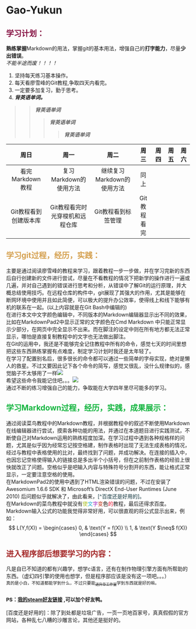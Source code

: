 # Gao-Yukun
## <font color="87aa5413344444444"> 学习计划： </font>  
**熟练掌握**Markdown的用法，掌握git的基本用法，增强自己的**打字能力**，尽量**少出错误**。  
<em>   不能半途而废！！！！ </em>
  1. 坚持每天练习基本操作。
  2. 每天看廖雪峰的Git教程,争取四天内看完。
  3. 一定要多加复习，勤于思考。
  4. ***背英语单词。***
>> ***背英语单词***    
>>> ***背英语单词***
>>>> ***背英语单词***  

| 周日 | 周一 | 周二 | 周三 | 周四 | 周五 | 周六 |  
| :--: | :-: | :--: | :--: | :--: | :--: | :-: |  
| 看完Markdown 教程 | 复习Markdown的使用方法   | 继续复习Markdown的使用方法    |  同上   |    |    |     | 
| Git教程看到创建版本库 | Git教程看完时光穿梭机和远程仓库  |Git教程看到标签管理  | Git教程看完 |  |  |  |
## <font color=d55a145> 学习git过程，经历，实践： </font> 
主要是通过阅读廖雪峰的教程来学习，跟着教程一步一步做，并在学习完新的东西后自行创建新的文件进行尝试，尽量在不看教程的情况下把新学的操作进行一遍或几遍，并对自己遇到的错误进行思考和分析，从错误中了解Git的运行原理，并大概总结使用技巧。在远程仓库的构件中，git展现了其强大的作用，尤其是能够在断网环境中使用并且如此简便，可以极大的提升办公效率，使得线上和线下能够有机的联系在一起。(以上内容就是在Git Bash中编辑的)    
在进行本文中文字颜色编辑中，不同版本的Markdown编辑器显示出不同的效果，比如在MarkdownPad2中显示正常的文字颜色在Cmd Markdown 中只能正常显示少部分，在网页中完全显示不出来。而在脚注的设定中则在所有地方都无法正常显示，哪怕是直接复制教程中的文字也无法做出脚注。  
在Git的运用中，我还是不能够完全记住教程中所有的命令，感觉七天的时间里想把这些东西熟练掌握有点难度，制定学习计划时我还是太年轻了。  
在学习了配置别名后，很多很长的命令都可以通过一些简单的字母实现，绝对是懒人的救星。不过又要因此记下各个命令的简写，感觉又很乱，没什么规律似的，感觉脑子不太够用了一样![](https://i.imgur.com/tdV9krJ.png)  
希望这些命令我能记住吧。。。![](https://i.imgur.com/CXZAChU.png)   
通过不断的练习增强自己的能力，争取能在大学四年里尽可能多的学习。
## <font color=15ab554> 学习Markdown过程，经历，实践，成果展示：  </font>
通过阅读菜鸟教程中的Markdown教程，并根据教程中的叙述不断使用Markdown在线编辑器进行尝试，摸索各种功能的用法，并通过在本道题目进行实践测试，不断使自己对Markdown运用的熟练程度加深。在学习过程中遇到各种规格样的问题，尤其是似乎因为经常忘记按空格建，制作表格时出现了无法生成表格的情况，经过与教程中表格使用的比对，最终找到了问题，并成功解决。在连接的插入中，也因忘记空格使得输入的链接总是多出半个小括号，但在之前制作表格的经验上很快就改正了问题。空格似乎是吧输入内容与特殊符号分割开的东西，能让格式正常显示，一定要注意空格的使用。  
在MarkdownPad2的使用中遇到了HTML渲染错误的问题，不过在安装了 Awesomium 1.6.6 SDK 和 Microsoft’s DirectX End-User Runtimes (June 2010) 后问题似乎就解决了，由此看来，<font color=15384>[^百度还是好用的]。</font>  
在Markdown的菜鸟教程中就没有<font color=abc123>使</font><font color=123abcd>文</font><font color=a12bc3>字</font><font color=bc2d1>变</font><font color=fa1>色</font><font color=ed123>的</font>教程，最后还得求百度。  
Markdown输入公式的功能我觉得非常好用，可以很直观的将公式显示出来，例如：  
$$
L(Y,f(X)) =
\begin{cases}
0, & \text{Y = f(X)}  \\
1, & \text{Y $\neq$ f(X)}
\end{cases}
$$
## <font color="brown"> 进入程序部后想要学习的内容： </font> 
凡是自已不知道的都有兴趣学，想学c语言，还有在制作物理引擎方面有所帮助的东西。（虚幻四引擎的使用也想学，但是程序部应该是没有这一项吧。。。）  
<sub> 真的是小白，不知道都能学到什么，不过只要能<sub>~~进升华工作室~~</sub>学到东西就是好的嘛。 </sub>

### <sub> PS：[我的steam好友链接][link] ,可以加个好友鸭。 </sub>  
[link]: http://steamcommunity.com/id/1843773386/ 
[百度还是好用的]：除了到处都是垃圾广告，一页一页地百家号，真真假假的官方网站，各种乱七八糟的沙雕言论，其他还是挺好的。
